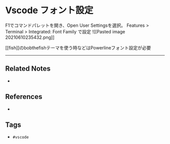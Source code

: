 # Vscode フォント設定
F1でコマンドパレットを開き、Open User Settingsを選択。
Features > Terminal > Integrated: Font Family で設定
![[Pasted image 20210610235432.png]]


[[fish]]のbobthefishテーマを使う時などはPowerlineフォント設定が必要

---
## Related Notes
- 

## References
- 

## Tags
- `#vscode` 
